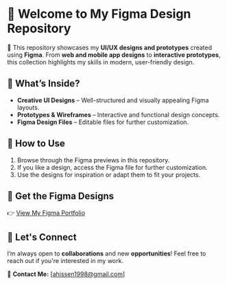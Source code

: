 # 🎨 Welcome to My Figma Design Repository  
🚀 This repository showcases my **UI/UX designs and prototypes** created using **Figma**. From **web and mobile app designs** to **interactive prototypes**, this collection highlights my skills in modern, user-friendly design.  

## 🔹 What’s Inside?  
- **Creative UI Designs** – Well-structured and visually appealing Figma layouts.  
- **Prototypes & Wireframes** – Interactive and functional design concepts.  
- **Figma Design Files** – Editable files for further customization.  

## 📂 How to Use  
1. Browse through the Figma previews in this repository.  
2. If you like a design, access the Figma file for further customization.  
3. Use the designs for inspiration or adapt them to fit your projects.  

## 🎨 Get the Figma Designs  
👉 [View My Figma Portfolio](https://www.figma.com/@sitesoul) 

## 🤝 Let's Connect  
I’m always open to **collaborations** and new **opportunities**! Feel free to reach out if you're interested in my work.  

📩 **Contact Me:** [ahissen1998@gmail.com]
